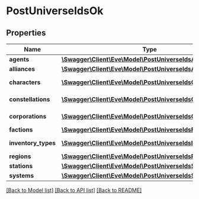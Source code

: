# PostUniverseIdsOk

## Properties
Name | Type | Description | Notes
------------ | ------------- | ------------- | -------------
**agents** | [**\Swagger\Client\Eve\Model\PostUniverseIdsAgent[]**](PostUniverseIdsAgent.md) | agents array | [optional] 
**alliances** | [**\Swagger\Client\Eve\Model\PostUniverseIdsAlliance[]**](PostUniverseIdsAlliance.md) | alliances array | [optional] 
**characters** | [**\Swagger\Client\Eve\Model\PostUniverseIdsCharacter[]**](PostUniverseIdsCharacter.md) | characters array | [optional] 
**constellations** | [**\Swagger\Client\Eve\Model\PostUniverseIdsConstellation[]**](PostUniverseIdsConstellation.md) | constellations array | [optional] 
**corporations** | [**\Swagger\Client\Eve\Model\PostUniverseIdsCorporation[]**](PostUniverseIdsCorporation.md) | corporations array | [optional] 
**factions** | [**\Swagger\Client\Eve\Model\PostUniverseIdsFaction[]**](PostUniverseIdsFaction.md) | factions array | [optional] 
**inventory_types** | [**\Swagger\Client\Eve\Model\PostUniverseIdsInventoryType[]**](PostUniverseIdsInventoryType.md) | inventory_types array | [optional] 
**regions** | [**\Swagger\Client\Eve\Model\PostUniverseIdsRegion[]**](PostUniverseIdsRegion.md) | regions array | [optional] 
**stations** | [**\Swagger\Client\Eve\Model\PostUniverseIdsStation[]**](PostUniverseIdsStation.md) | stations array | [optional] 
**systems** | [**\Swagger\Client\Eve\Model\PostUniverseIdsSystem[]**](PostUniverseIdsSystem.md) | systems array | [optional] 

[[Back to Model list]](../README.md#documentation-for-models) [[Back to API list]](../README.md#documentation-for-api-endpoints) [[Back to README]](../README.md)


